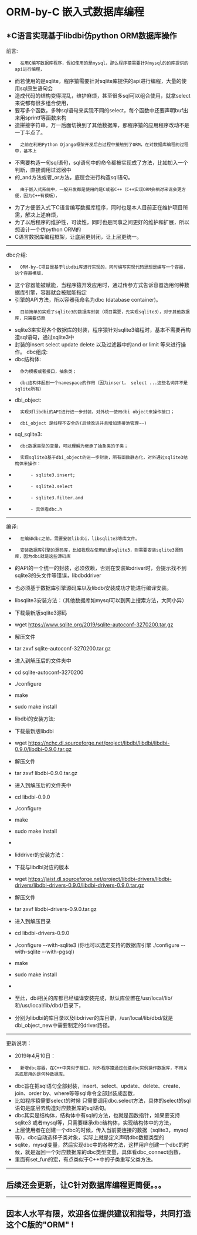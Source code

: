 # ORM-by-C 嵌入式数据库编程

*C语言实现基于libdbi仿python ORM数据库操作
----------------------------------------------
前言: 
*		在用C编写数据库程序，假如使用的是mysql，那么程序猿需要针对mysql的的库提供的api进行编程，
*	而若使用的是sqlite，程序猿需要针对sqlite库提供的api进行编程，大量的使用sql原生语句会
*	造成代码的结构变得混乱，维护麻烦，甚至很多sql可以组合使用，就拿select来说都有很多组合使用，
*	要写多个函数，多种sql语句来实现不同的select，每个函数中还要声明buf出来用sprintf等函数来构
*	造拼接字符串，万一后面切换到了其他数据库，那程序猿的应用程序改动不是一丁半点了。
*		之前在利用Python Django框架开发后台过程中接触到了ORM，在对数据库编程的过程中，基本上
*	不需要构造一句sql语句，sql语句中的命令都被实现成了方法，比如加入一个判断，直接调用过滤器中
*	的_and方法或者_or方法，底层会进行构造sql语句。
*		由于嵌入式系统中，一般开发都是使用的是C或者C++（C++实现ORM会相对来说会更方便，因为C++有模板），
*	为了方便嵌入式下C语言编写数据库程序，同时也是本人目前正在维护项目所需，解决上述麻烦，
*	为了以后程序的维护性，可读性，同时也是同事之间更好的维护和扩展，所以想设计一个仿python ORM的
*	C语言数据库编程框架，让底层更封闭，让上层更统一。
----------------------------------------------
dbc介绍:
*		ORM-by-C项目是基于libdbi库进行实现的，同时编写实现代码思想是编写一个容器，这个容器模版，
*	这个容器能被赋能，当程序猿开发应用时，通过传参方式告诉容器选用何种数据库引擎，容器就会被赋能指定
*	引擎的API方法，所以容器我命名为dbc (database container)。
*		目前简单的实现了sqlite3的数据库封装（项目需要，先实现sqlite3），对于其他数据库，只需要仿照
*	sqlite3来实现各个数据库的封装，程序猿针对sqlite3编程时，基本不需要再构造sql语句，通过sqlite3中
*	封装的insert select update delete 以及过滤器中的and or limit 等来进行操作。
dbc组成:
*	dbc结构体:
*		作为模板或者接口，抽象类；
*		dbc结构体起到一个namespace的作用（因为insert， select ...这些名词并不是sqlite所有）
*	dbi_object:
*		实现对libdbi的API进行进一步封装，对外统一使用dbi object来操作接口；
*		dbi_object 是线程不安全的(后续改进并且增加连接池管理~~)
*	sql_sqlite3:
*		dbc数据类型的变量，可以理解为继承了抽象类的子类；
*		实现sqlite3基于dbi_object的进一步封装，所有函数静态化，对外通过sqlite3结构体来操作：
*			- sqlite3.insert;
*			- sqlite3.select
*			- sqlite3.filter.and
*			- 具体看dbc.h
--------------------------------------------------
编译: 
*		在编译dbc之前，需要安装libdbi，libsqlite3等库文件。
*		安装数据库引擎的源码库，比如我现在使用的是sqlite3，则需要安装sqlite3源码库，因为dbi就是这些源码库
*	的API的一个统一的封装，必须依赖，否则在安装libdriver时，会提示找不到sqlite3的头文件等错误，libdbddriver
*	也必须基于数据库引擎源码库以及libdbi安装成功才能进行编译安装。

* libsqlite3安装方法：（其他数据库如mysql可以到网上搜索方法，大同小异）
*	下载最新版sqlite3源码
*	 wget https://www.sqlite.org/2019/sqlite-autoconf-3270200.tar.gz
*	 解压文件
*	 tar zxvf sqlite-autoconf-3270200.tar.gz
*	 进入到解压后的文件夹中
*	 cd sqlite-autoconf-3270200
*	 ./configure
*	 make
*	 sudo make install

* libdbi的安装方法:
*	 下载最新版libdbi
*	 wget https://nchc.dl.sourceforge.net/project/libdbi/libdbi/libdbi-0.9.0/libdbi-0.9.0.tar.gz
*	 解压文件
*	 tar zxvf libdbi-0.9.0.tar.gz
*	 进入到解压后的文件夹中
*	 cd libdbi-0.9.0
*	 ./configure
*	 make
*	 sudo make install
*	 
* liddriver的安装方法：
*	 下载与libdbi对应的版本
*	 wget https://jaist.dl.sourceforge.net/project/libdbi-drivers/libdbi-drivers/libdbi-drivers-0.9.0/libdbi-drivers-0.9.0.tar.gz
*	 解压文件
*	 tar zxvf libdbi-drivers-0.9.0.tar.gz
*	 进入到解压目录
*	 cd libdbi-drivers-0.9.0
*	 ./configure --with-sqlite3 (你也可以选定支持的数据库引擎 ./configure --with-sqlite --with-pgsql)
*	 make
*	 sudo make install
*	 
*	至此，dbi相关的库都已经编译安装完成，默认库位置在/usr/local/lib/和/usr/local/lib/dbd/目录下，
*	分别为libdbi的库目录以及libdriver的库目录，/usr/local/lib/dbd/就是dbi_object_new中需要制定的driver路径。
------------------------------------------------
更新说明：
* 2019年4月10日：
*		新增dbc容器，在C++中类似于接口，对外程序猿通过创建dbc实例操作数据库，不用关系底层用的是何种数据库，
*	dbc旨在把sql语句全部封装，insert、select、update、delete、create、join、order by、where等等sql命令全部封装成函数，
*	比如程序猿需要select的时候 只需要调用dbc.select方法，具体的select的sql语句是底层去构造对应数据库的sql语句。
*	dbc其实是结构体，结构体中有sql的方法，也就是函数指针，如果要支持sqlite3 或者mysql等，只需要继承dbc结构体，实现结构体中的方法，
*	上层使用者在创建一个dbc的时候，传入当前要连接的数据（sqlite3，mysql等），dbc自动选择子类对象，实际上就是定义声明dbc数据类型的
*	sqlite，mysql变量，然后实现dbc中的各种方法，这样用户创建一个dbc的时候，就是返回一个对应数据库的dbc类型变量，具体看dbc_connect函数，
*	里面有set_fun的宏，有点类似于C++中的子类重写父类方法。
--------------------------------------------------
后续还会更新，让C针对数据库编程更简便。。。
--------------------------------------------------
--------------------------------------------------
因本人水平有限，欢迎各位提供建议和指导，共同打造这个C版的"ORM" !
--------------------------------------------------
